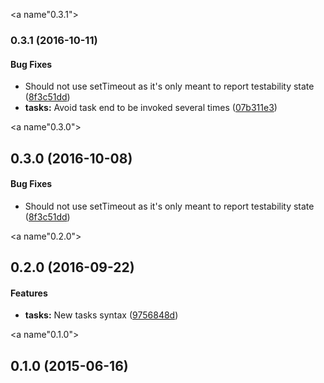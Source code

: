 <a name"0.3.1"></a>
### 0.3.1 (2016-10-11)


#### Bug Fixes

* Should not use setTimeout as it's only meant to report testability state ([8f3c51dd](https://github.com/alfonso-presa/testability.js/commit/8f3c51dd))
* **tasks:** Avoid task end to be invoked several times ([07b311e3](https://github.com/alfonso-presa/testability.js/commit/07b311e3))


<a name"0.3.0"></a>
## 0.3.0 (2016-10-08)


#### Bug Fixes

* Should not use setTimeout as it's only meant to report testability state ([8f3c51dd](https://github.com/alfonso-presa/testability.js/commit/8f3c51dd))


<a name"0.2.0"></a>
## 0.2.0 (2016-09-22)


#### Features

* **tasks:** New tasks syntax ([9756848d](https://github.com/alfonso-presa/testability.js/commit/9756848d))


<a name"0.1.0"></a>
## 0.1.0 (2015-06-16)

